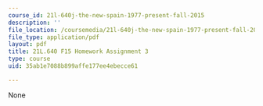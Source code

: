```yaml
---
course_id: 21l-640j-the-new-spain-1977-present-fall-2015
description: ''
file_location: /coursemedia/21l-640j-the-new-spain-1977-present-fall-2015/35ab1e7088b899affe177ee4ebecce61_MIT21L_640JF15_HW_ses3.pdf
file_type: application/pdf
layout: pdf
title: 21L.640 F15 Homework Assignment 3
type: course
uid: 35ab1e7088b899affe177ee4ebecce61

---
```

None